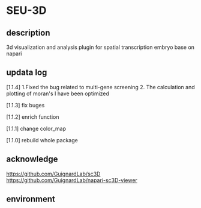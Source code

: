 # SEU-3D

## description

3d visualization and analysis plugin for spatial transcription embryo base on napari

## updata log

[1.1.4] 1.Fixed the bug related to multi-gene screening 2. The calculation and plotting of moran's I have been optimized

[1.1.3] fix buges

[1.1.2] enrich function

[1.1.1] change color_map

[1.1.0] rebuild whole package

## acknowledge

https://github.com/GuignardLab/sc3D
https://github.com/GuignardLab/napari-sc3D-viewer

## environment
